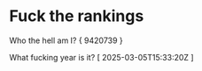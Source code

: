 # Fuck the rankings

Who the hell am I?
{ 9420739 }

What fucking year is it?
[ 2025-03-05T15:33:20Z ]
